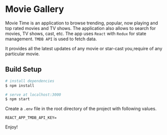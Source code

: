 # Movie Gallery

Movie Time is an application to browse trending, popular, now playing and top rated movies and TV shows.
The application also allows to search for movies, TV shows, cast, etc.
The app uses `React` with `Redux` for state management. `TMDB API` is used to fetch data.

It provides all the latest updates of any movie or star-cast you,require of any particular movie.

## Build Setup

```bash
# install dependencies
$ npm install

# serve at localhost:3000
$ npm start
```

Create a `.env` file in the root directory of the project with following values.

```dosini
REACT_APP_TMDB_API_KEY=
```

Enjoy!
